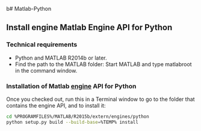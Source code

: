 b# Matlab-Python

## Install engine Matlab Engine API for Python

### Technical requirements
  - Python and MATLAB R2014b or later. 
 - Find the path to the MATLAB folder: Start MATLAB and type matlabroot in the command window. 



### Installation of Matlab [engine](https://de.mathworks.com/help/matlab/matlab-engine-for-python.html) API for Python 


Once you checked out, run this in a Terminal window to go to the folder that contains the engine API,
and to install it:

```bash
cd %PROGRAMFILES%/MATLAB/R2015b/extern/engines/python
python setup.py build --build-base=%TEMP% install
```

###  



